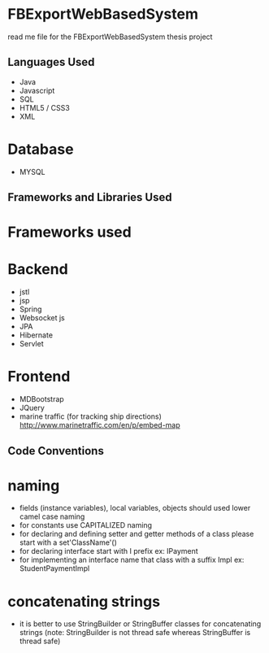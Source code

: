 # FBExportWebBasedSystem

read me file for the FBExportWebBasedSystem thesis project

## Languages Used
* Java
* Javascript
* SQL
* HTML5 / CSS3
* XML

# Database
* MYSQL

## Frameworks and Libraries Used
# Frameworks used
# Backend
* jstl
* jsp
* Spring
* Websocket js
* JPA
* Hibernate
* Servlet
# Frontend
* MDBootstrap
* JQuery
* marine traffic (for tracking ship directions) http://www.marinetraffic.com/en/p/embed-map

## Code Conventions

# naming

* fields (instance variables), local variables, objects should used lower camel case naming
* for constants use CAPITALIZED naming
* for declaring and defining setter and getter methods of a class please start with a set'ClassName'()
* for declaring interface start with I prefix ex: IPayment
* for implementing an interface name that class with a suffix Impl ex: StudentPaymentImpl

# concatenating strings

* it is better to use StringBuilder or StringBuffer classes for concatenating strings 
  (note: StringBuilder is not thread safe whereas StringBuffer is thread safe)


